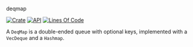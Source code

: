deqmap

[![Crate](https://img.shields.io/crates/v/deqmap.svg)](https://crates.io/crates/deqmap)
[![API](https://docs.rs/deqmap/badge.svg)](https://docs.rs/deqmap/)
[![Lines Of Code](https://tokei.rs/b1/github/joseluis/deqmap?category=code)](https://github.com/joseluis/deqmap)

A `DeqMap` is a double-ended queue with optional keys,
implemented with a `VecDeque` and a `Hashmap`.

